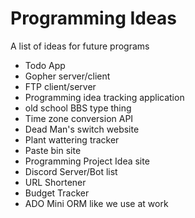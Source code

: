 # Programming Ideas
A list of ideas for future programs

* Todo App
* Gopher server/client
* FTP client/server
* Programming idea tracking application
* old school BBS type thing 
* Time zone conversion API
* Dead Man's switch website
* Plant wattering tracker
* Paste bin site
* Programming Project Idea site
* Discord Server/Bot list
* URL Shortener
* Budget Tracker
* ADO Mini ORM like we use at work
